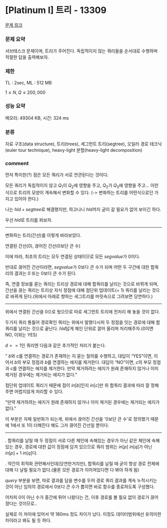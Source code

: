 # [Platinum I] 트리 - 13309

[문제 링크](https://www.acmicpc.net/problem/13309)

### 문제 요약

<p> 서브태스크 문제이며, 트리가 주어진다. 독립적이지 않는 쿼리들을 순서대로 수행하며 적절한 답을 출력해보자. </p>

### 제한

TL : 2sec, ML : 512 MB

$1 ≤ N, Q ≤ 200,000$

### 성능 요약

메모리: 49304 KB, 시간: 324 ms

### 분류

자료 구조(data structure), 트리(trees), 세그먼트 트리(segtree), 오일러 경로 테크닉(euler tour technique), heavy-light 분할(heavy-light decomposition)

### comment

먼저 특이한(?) 점은 모든 쿼리가 서로 연관된다는 것이다.

모든 쿼리가 독립적이지 않고 $Q_1$이 $Q_2$에 영향을 주고, $Q_2$가 $Q_3$에 영향을 주고... 이런식으로 트리의 모양이 계속해서 변화할 수 있다. (-> 변화하는 트리를 어떤식으로던 가지고 있어야 한다.)

나는 $hld + segtree$로 해결했지만, 하고나니 $hld$까지 굳이 갈 필요가 없어 보이긴 하다.

우선 $hld$로 트리를 펴보자.

-----------------------------------------------------------------------------------------------------------------------------------------------------------------------

변화하는 트리(간선)를 이렇게 바라보았다.

연결된 간선(0), 끊어진 간선(0보단 큰 수)

이에 따라, 최초의 트리는 모두 연결된 상태이므로 모든 $segvalue$가 0이다.

반대로 끊어진 간선이라면, $segvalue$가 0보다 큰 수가 되며 어떤 두 구간에 대한 합쿼리의 결과는 0 또는 0보다 큰 수가 된다.

즉, 연결 정보를 묻는 쿼리는 트리상 경로에 대해 합쿼리를 날리는 것으로 바뀌게 되며, 간선을 끊는 쿼리는 트리상 자식 정점에 대해 점단위 업데이트(+ 1) 쿼리를 날리는 것으로 바뀌게 된다.(위에서 아래로 향하는 세그트리를 머릿속으로 그려보면 당연하다.)

-----------------------------------------------------------------------------------------------------------------------------------------------------------------------

위에서 연결된 간선을 0으로 뒀으므로 따로 세그먼트 트리에 전처리 해 놓을 것이 없다.

두가지 쿼리 통틀어 경로확인 쿼리는 위에서 말했다시피 두 정점을 잇는 경로에 대해 합쿼리를 날리는 것으로 끝난다. $hld$답게 체인 단위로 끌어 올리며 처리해주자.(0이면 NO, 이외는 YES)

$d == 1$인 쿼리엔 다음과 같은 추가적인 처리가 붙는다.

" $b$와 $c$를 연결하는 경로가 존재하는 지 묻는 질의를 수행하고, 대답이 “YES”이면, 이어서 $b$의 부모 정점과 $b$를 연결하는 에지를 제거한다. 대답이 “NO”이면, $c$의 부모 정점과 $c$를 연결하는 에지를 제거한다. 만약 제거하려는 에지가 원래 존재하지 않거나 이미 제거된 경우에는 제거되는 에지가 없다."

점단위 업데이트 쿼리기 때문에 점이 $in[b]$인지 $in[c]$만 위 합쿼리 결과에 따라 잘 정해주면 어렵지않게 처리할 수 있다.


"만약 제거하려는 에지가 원래 존재하지 않거나 이미 제거된 경우에는 제거되는 에지가 없다."

이 부분은 자체 일반화가 되는게, 위에서 끊어진 간선을 '0보단 큰 수'로 정의했기 때문에 1에서 또 1이 더해진다 해도 그저 끊어진 간선일 뿐이다.

-----------------------------------------------------------------------------------------------------------------------------------------------------------------------

. 합쿼리를 날릴 때 두 정점이 서로 다른 체인에 속해있는 경우가 아닌 같은 체인에 속해있는 경우, 경로에 대한 값이 정점에 담겨 있으므로 쿼리 범위는 $in[p] ~ in[q]$가 아닌 $in[p] + 1 ~ in[q]$다.

. 약간의 최적화 관련해서인데(당연한거지만), 합쿼리를 날릴 때 굳이 항상 경로 전체에 대해 다 날릴 필요가 없다.(물론 모든 경로가 이어져있다면 다 봐야 하게 됨)

$query$ 부분을 보면, 따로 결과를 담을 변수를 두어 경로 쿼리 결과를 계속 누적시키는 것이 아닌 임의의 경로에서 0보다 큰 수가 뽑히면 바로 함수를 종료하도록 구성했다.

어차피 0이 아닌 수가 중간에 튀어 나왔다는 건, 이후 경로를 볼 필요 없이 경로가 끊어졌다는 것이므로..

실제로 이 차이에 있어서 약 180ms 정도 차이가 났다. 이정도 데이터범위에선 유의미한 차이라고 봐도 될 듯 하다.
